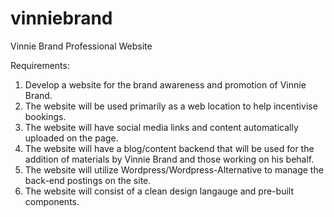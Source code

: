 # vinniebrand
Vinnie Brand Professional Website

Requirements:

1. Develop a website for the brand awareness and promotion of Vinnie Brand.
2. The website will be used primarily as a web location to help incentivise bookings.
3. The website will have social media links and content automatically uploaded on the page.
4. The website will have a blog/content backend that will be used for the addition of materials by Vinnie Brand and those working on his behalf.
5. The website will utilize Wordpress/Wordpress-Alternative to manage the back-end postings on the site.
6. The website will consist of a clean design langauge and pre-built components.

